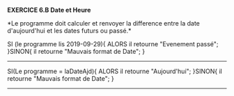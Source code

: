 **EXERCICE 6.B Date et Heure**

\*Le programme doit calculer et renvoyer la difference entre la date d'aujourd'hui
et les dates futurs ou passé.\*

SI (le programme lis 2019-09-29){
    ALORS il retourne "Evenement passé";
}SINON{
    il retourne "Mauvais format de Date";
}

---------------------------------------------------------------------

SI(Le programme = laDateAjd){
    ALORS il retourne "Aujourd'hui";
}SINON{
    il retourne "Mauvais format de Date";
}

---------------------------------------------------------------------
